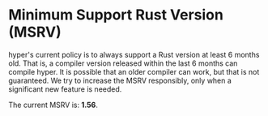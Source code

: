# Minimum Support Rust Version (MSRV)

hyper's current policy is to always support a Rust version at least 6 months
old. That is, a compiler version released within the last 6 months can compile
hyper. It is possible that an older compiler can work, but that is not
guaranteed. We try to increase the MSRV responsibly, only when a significant
new feature is needed.

The current MSRV is: **1.56**.
